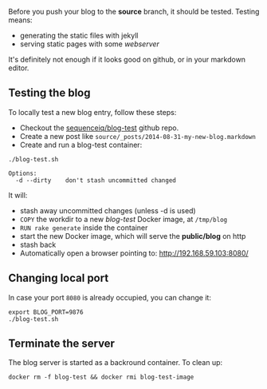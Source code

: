 Before you push your blog to the **source** branch, it should be tested.
Testing means:

- generating the static files with jekyll
- serving static pages with some *webserver*

It's definitely not enough if it looks good on github, or in your markdown editor.

## Testing the blog

To locally test a new blog entry, follow these steps:

- Checkout the [sequenceiq/blog-test](https://github.com/sequenceiq/blog-test) github repo.
- Create a new post like `source/_posts/2014-08-31-my-new-blog.markdown`
- Create and run a blog-test container:

```
./blog-test.sh

Options:
  -d --dirty    don't stash uncommitted changed
```

It will:

- stash away uncommitted changes (unless -d is used)
- `COPY` the workdir to a new *blog-test* Docker image, at `/tmp/blog`
- `RUN rake generate` inside the container
- start the new Docker image, which will serve the **public/blog** on http
- stash back
- Automatically open a browser pointing to: http://192.168.59.103:8080/


## Changing local port

In case your port `8080` is already occupied, you can change it:
```
export BLOG_PORT=9876
./blog-test.sh
```

## Terminate the server

The blog server is started as a backround container. To clean up:

```
docker rm -f blog-test && docker rmi blog-test-image
```
